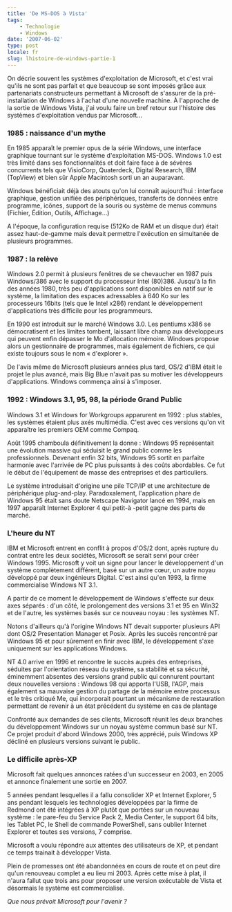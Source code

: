 ```yaml
---
title: 'De MS-DOS à Vista'
tags:
    - Technologie
    - Windows
date: '2007-06-02'
type: post
locale: fr
slug: lhistoire-de-windows-partie-1
---
```


On décrie souvent les systèmes d'exploitation de Microsoft, et c'est vrai qu'ils ne sont pas parfait et que beaucoup se sont imposés grâce aux partenariats constructeurs permettant à Microsoft de s'assurer de la pré-installation de Windows à l'achat d'une nouvelle machine. À l'approche de la sortie de Windows Vista, j'ai voulu faire un bref retour sur l'histoire des systèmes d'exploitation vendus par Microsoft…

<!-- more -->

### 1985&nbsp;: naissance d'un mythe

En 1985 apparaît le premier opus de la série Windows, une interface graphique tournant sur le système d'exploitation MS-DOS. Windows 1.0 est très limité dans ses fonctionnalités et doit faire face à de sévères concurrents tels que VisioCorp, Quaterdeck, Digital Research, IBM (TopView) et bien sûr Apple Macintosh sorti un an auparavant.

Windows bénéficiait déjà des atouts qu'on lui connaît aujourd'hui&nbsp;: interface graphique, gestion unifiée des périphériques, transferts de données entre programme, icônes, support de la souris ou système de menus communs (Fichier, Édition, Outils, Affichage…)

A l'époque, la configuration requise (512Ko de RAM et un disque dur) était assez haut-de-gamme mais devait permettre l'exécution en simultanée de plusieurs programmes.

### 1987&nbsp;: la relève

Windows 2.0 permit à plusieurs fenêtres de se chevaucher en 1987 puis Windows/386 avec le support du processeur Intel (80)386\. Jusqu'à la fin des années 1980, très peu d'applications sont disponibles en natif sur le système, la limitation des espaces adressables à 640 Ko sur les processeurs 16bits (tels que le Intel x286) rendant le développement d'applications très difficile pour les programmeurs.

En 1990 est introduit sur le marché Windows 3.0\. Les pentiums x386 se démocratisent et les limites tombent, laissant libre champ aux développeurs qui peuvent enfin dépasser le Mo d'allocation mémoire. Windows propose alors un gestionnaire de programmes, mais également de fichiers, ce qui existe toujours sous le nom « d'explorer ».

De l'avis même de Microsoft plusieurs années plus tard, OS/2 d'IBM était le projet le plus avancé, mais Big Blue n'avait pas su motiver les développeurs d'applications. Windows commença ainsi à s'imposer.

### 1992&nbsp;: Windows 3.1, 95, 98, la période Grand Public

Windows 3.1 et Windows for Workgroups apparurent en 1992&nbsp;: plus stables, les systèmes étaient plus axés multimédia. C'est avec ces versions qu'on vit apparaître les premiers OEM comme Compaq.

Août 1995 chamboula définitivement la donne&nbsp;: Windows 95 représentait une évolution massive qui séduisit le grand public comme les professionnels. Devenant enfin 32 bits, Windows 95 sortit en parfaite harmonie avec l'arrivée de PC plus puissants à des coûts abordables. Ce fut le début de l'équipement de masse des entreprises et des particuliers.

Le système introduisait d'origine une pile TCP/IP et une architecture de périphérique plug-and-play. Paradoxalement, l'application phare de Windows 95 était sans doute Netscape Navigator lancé en 1994, mais en 1997 apparaît Internet Explorer 4 qui petit-à -petit gagne des parts de marché.

### L'heure du NT

IBM et Microsoft entrent en conflit à propos d'OS/2 dont, après rupture du contrat entre les deux sociétés, Microsoft se serait servi pour créer Windows 1995\. Microsoft y voit un signe pour lancer le développement d'un système complètement différent, basé sur un autre cœur, un autre noyau développé par deux ingénieurs Digital. C'est ainsi qu'en 1993, la firme commercialise Windows NT 3.1.

A partir de ce moment le développement de Windows s'effecte sur deux axes séparés&nbsp;: d'un côté, le prolongement des versions 3.1 et 95 en Win32 et de l'autre, les systèmes basés sur ce nouveau noyau&nbsp;: les systèmes NT.

Notons d'ailleurs qu'à l'origine Windows NT devait supporter plusieurs API dont OS/2 Presentation Manager et Posix. Après les succès rencontré par Windows 95 et pour sûrement en finir avec IBM, le développement s'axe uniquement sur les applications Windows.

NT 4.0 arrive en 1996 et rencontre le succès auprès des entreprises, séduites par l'orientation réseau du système, sa stabilité et sa sécurité, éminemment absentes des versions grand public qui connurent pourtant deux nouvelles versions&nbsp;: Windows 98 qui apporta l'USB, l'AGP, mais également sa mauvaise gestion du partage de la mémoire entre processus et le très critiqué Me, qui incorporait pourtant un mécanisme de restauration permettant de revenir à un état précédent du système en cas de plantage

Confronté aux demandes de ses clients, Microsoft réunit les deux branches du développement Windows sur un noyau système commun basé sur NT. Ce projet produit d'abord Windows 2000, très apprécié, puis Windows XP décliné en plusieurs versions suivant le public.

### Le difficile après-XP

Microsoft fait quelques annonces ratées d'un successeur en 2003, en 2005 et annonce finalement une sortie en 2007.

5 années pendant lesquelles il a fallu consolider XP et Internet Explorer, 5 ans pendant lesquels les technologies développées par la firme de Redmond ont été intégrées à XP plutôt que portées sur un nouveau système&nbsp;: le pare-feu du Service Pack 2, Media Center, le support 64 bits, les Tablet PC, le Shell de commande PowerShell, sans oublier Internet Explorer et toutes ses versions, 7 comprise.

Microsoft a voulu répondre aux attentes des utilisateurs de XP, et pendant ce temps trainait à développer Vista.

Plein de promesses ont été abandonnées en cours de route et on peut dire qu'un renouveau complet a eu lieu mi 2003\. Après cette mise à plat, il n'aura fallut que trois ans pour proposer une version exécutable de Vista et désormais le système est commercialisé.

_Que nous prévoit Microsoft pour l'avenir&nbsp;?_
